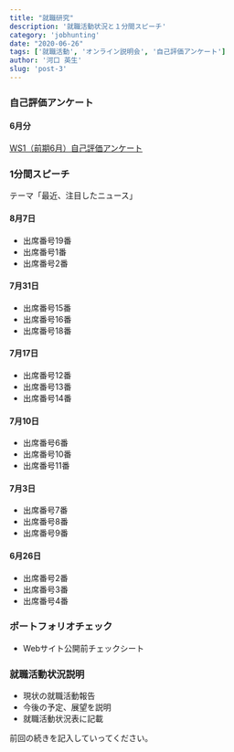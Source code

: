```yaml
---
title: "就職研究"
description: '就職活動状況と１分間スピーチ'
category: 'jobhunting'
date: "2020-06-26"
tags: ['就職活動', 'オンライン説明会', '自己評価アンケート']
author: '河口 英生'
slug: 'post-3'
---
```


<div class="post-section">
<h3 class="title is-5" >自己評価アンケート</h3>
<h4 class="title is-6" >6月分</h4>

[WS1（前期6月）自己評価アンケート](https://forms.gle/3FPPeTTmRUSQXfaf9)
</div>


<div class="post-section">
<h3 class="title is-5" >1分間スピーチ</h3>

テーマ「最近、注目したニュース」

<h4 class="title is-6" >8月7日</h4>

- 出席番号19番
- 出席番号1番
- 出席番号2番

<h4 class="title is-6" >7月31日</h4>

- 出席番号15番
- 出席番号16番
- 出席番号18番

<h4 class="title is-6" >7月17日</h4>

- 出席番号12番
- 出席番号13番
- 出席番号14番

<h4 class="title is-6" >7月10日</h4>

- 出席番号6番
- 出席番号10番
- 出席番号11番

<h4 class="title is-6" >7月3日</h4>

- 出席番号7番
- 出席番号8番
- 出席番号9番

<h4 class="title is-6" >6月26日</h4>

- 出席番号2番
- 出席番号3番
- 出席番号4番

</div>

<div class="post-section">
<h3 class="title is-5" >ポートフォリオチェック</h3>

- Webサイト公開前チェックシート

</div>

<div class="post-section">
<h3 class="title is-5" >就職活動状況説明</h3>

+ 現状の就職活動報告
+ 今後の予定、展望を説明
+ 就職活動状況表に記載

前回の続きを記入していってください。

</div>
